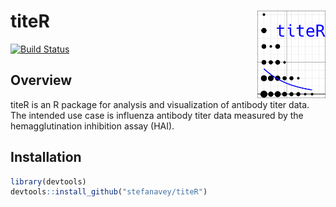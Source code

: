 # titeR <img src="logo.png" align="right" height="140" width="109" />

[![Build Status](https://travis-ci.org/stefanavey/titeR.svg?branch=master)](https://travis-ci.org/stefanavey/titeR)

## Overview

titeR is an R package for analysis and visualization of antibody titer data.  The intended use case is influenza antibody titer data measured by the hemagglutination inhibition assay (HAI).

## Installation

```r
library(devtools)
devtools::install_github("stefanavey/titeR")
```
